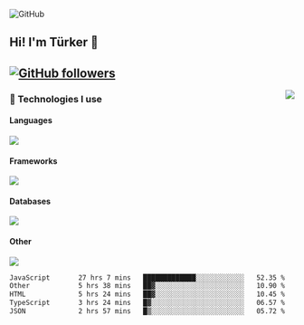 ![GitHub](https://github.com/turkwr/turkwr/assets/63150613/e5462c44-ccab-48a0-8a33-9f1ea91ff35d)
<!-- ## Hi! I'm Türker 🖐️ -->

##  Hi! I'm Türker 👋
## [![GitHub followers](https://img.shields.io/github/followers/turkwr?color=333&label=Follow&logo=github&logoColor=fff&style=flat-square)](https://github.com/turkwr?tab=followers)
<a href="https://discord.com/users/162740870607536128">
 <img src="https://lanyard.cnrad.dev/api/162740870607536128?hideTimestamp=true&idleMessage=Just%20chillin'%20at%20the%20moment&bg=161a23&animated=true" align="right" />
</a>

### 🧠 Technologies I use
#### Languages
![](https://skillicons.dev/icons?i=js,ts,py,php,go&theme=dark&perline=6)
#### Frameworks
![](https://skillicons.dev/icons?i=next,react,nodejs,tailwind,bootstrap,express&theme=dark&perline=6)
#### Databases
![](https://skillicons.dev/icons?i=mongodb,mysql,sqlite,postgres&theme=dark&perline=6)
#### Other
![](https://skillicons.dev/icons?i=github,git,figma,photoshop,cloudflare,vercel,replit,vscode,visualstudio,discord&theme=dark&perline=6)


<!--START_SECTION:waka-->

```txt
JavaScript       27 hrs 7 mins   █████████████░░░░░░░░░░░░   52.35 %
Other            5 hrs 38 mins   ██▓░░░░░░░░░░░░░░░░░░░░░░   10.90 %
HTML             5 hrs 24 mins   ██▓░░░░░░░░░░░░░░░░░░░░░░   10.45 %
TypeScript       3 hrs 24 mins   █▓░░░░░░░░░░░░░░░░░░░░░░░   06.57 %
JSON             2 hrs 57 mins   █▒░░░░░░░░░░░░░░░░░░░░░░░   05.72 %
```

<!--END_SECTION:waka-->
